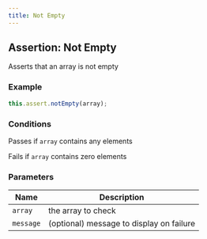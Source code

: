 ```yaml
---
title: Not Empty 
---
```


## Assertion: Not Empty 

Asserts that an array is not empty 

### Example 

```ts 
this.assert.notEmpty(array);
``` 

### Conditions 

Passes if `array` contains any elements

Fails if `array` contains zero elements 

### Parameters 

| Name | Description | 
|---|---| 
| `array` | the array to check |
| `message` | (optional) message to display on failure |